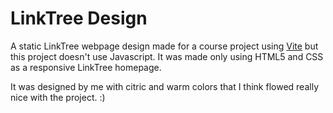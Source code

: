 # LinkTree Design

A static LinkTree webpage design made for a course project using [Vite](https://vitejs.dev) but this project doesn't use Javascript. It was made only using HTML5 and CSS as a responsive LinkTree homepage.

It was designed by me with citric and warm colors that I think flowed really nice with the project. :)
